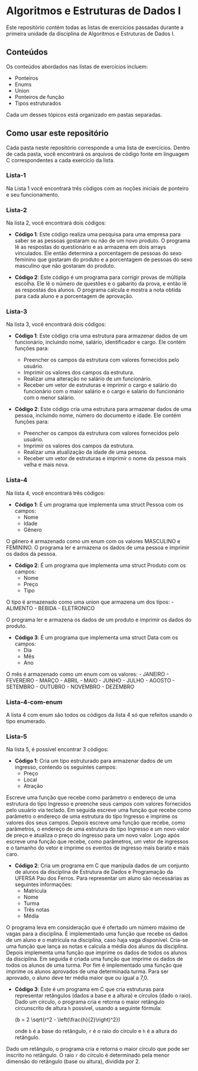 # Algoritmos e Estruturas de Dados I

Este repositório contém todas as listas de exercícios passadas durante a primeira unidade da disciplina de Algoritmos e Estruturas de Dados I.

## Conteúdos

Os conteúdos abordados nas listas de exercícios incluem:

- Ponteiros
- Enums
- Union
- Ponteiros de função
- Tipos estruturados

Cada um desses tópicos está organizado em pastas separadas.

## Como usar este repositório

Cada pasta neste repositório corresponde a uma lista de exercícios. Dentro de cada pasta, você encontrará os arquivos de código fonte em linguagem C correspondentes a cada exercício da lista.

### Lista-1

Na Lista 1 você encontrará três códigos com as noções iniciais de ponteiro e seu funcionamento.

### Lista-2

Na lista 2, você encontrará dois códigos:

- **Código 1**: Este código realiza uma pesquisa para uma empresa para saber se as pessoas gostaram ou não de um novo produto. O programa lê as respostas do questionário e as armazena em dois arrays vinculados. Ele então determina a porcentagem de pessoas do sexo feminino que gostaram do produto e a porcentagem de pessoas do sexo masculino que não gostaram do produto.

- **Código 2**: Este código é um programa para corrigir provas de múltipla escolha. Ele lê o número de questões e o gabarito da prova, e então lê as respostas dos alunos. O programa calcula e mostra a nota obtida para cada aluno e a porcentagem de aprovação.

### Lista-3

Na lista 3, você encontrará dois códigos:

- **Código 1**: Este código cria uma estrutura para armazenar dados de um funcionário, incluindo nome, salário, identificador e cargo. Ele contém funções para:
    - Preencher os campos da estrutura com valores fornecidos pelo usuário.
    - Imprimir os valores dos campos da estrutura.
    - Realizar uma alteração no salário de um funcionário.
    - Receber um vetor de estruturas e imprimir o cargo e salário do funcionário com o maior salário e o cargo e salário do funcionário com o menor salário.

- **Código 2**: Este código cria uma estrutura para armazenar dados de uma pessoa, incluindo nome, número do documento e idade. Ele contém funções para:
    - Preencher os campos da estrutura com valores fornecidos pelo usuário.
    - Imprimir os valores dos campos da estrutura.
    - Realizar uma atualização da idade de uma pessoa.
    - Receber um vetor de estruturas e imprimir o nome da pessoa mais velha e mais nova.

### Lista-4

Na lista 4, você encontrará três códigos:

- **Código 1**: É um programa que implementa uma struct Pessoa com os campos:
    - Nome
    - Idade
    - Gênero

O gênero é armazenado como um enum com os valores MASCULINO e FEMININO. O programa ler e armazena os dados de uma pessoa e imprimir os dados da pessoa.

- **Código 2**: É um programa que implementa uma struct Produto com os campos:
    - Nome
    - Preço
    - Tipo

O tipo é armazenado como uma union que armazena um dos tipos:
    - ALIMENTO
    - BEBIDA
    - ELETRONICO

O programa ler e armazena os dados de um produto e imprimir os dados do produto.

- **Código 3**: É um programa que implementa uma struct Data com os campos:
    - Dia
    - Mês
    - Ano

O mês é armazenado como um enum com os valores:
    - JANEIRO
    - FEVEREIRO
    - MARÇO
    - ABRIL
    - MAIO
    - JUNHO
    - JULHO
    - AGOSTO
    - SETEMBRO
    - OUTUBRO
    - NOVEMBRO
    - DEZEMBRO

### Lista-4-com-enum

A lista 4 com enum são todos os códigos da lista 4 só que refeitos usando o tipo enumerado.

### Lista-5

Na lista 5, é possível encontrar 3 códigos:

- **Código 1**: Cria um tipo estruturado para armazenar dados de um ingresso, contendo os seguintes campos: 
    - Preço
    - Local
    - Atração 

Escreve uma função que recebe como parâmetro o endereço de uma estrutura do tipo Ingresso e preenche seus campos com valores fornecidos pelo usuário via teclado. Em seguida escreve uma função que recebe como parâmetro o endereço de uma estrutura do tipo Ingresso e imprime os valores dos seus campos. Depois escreve uma função que recebe, como parâmetros, o endereço de uma estrutura do tipo Ingresso e um novo valor de preço e atualiza o preço do ingresso para um novo valor. Logo após escreve uma função que recebe, como parâmetros, um vetor de ingressos e o tamanho do vetor e imprime os eventos de ingresso mais barato e mais caro.

- **Código 2**: Cria um programa em C que manipula dados de um conjunto de alunos da disciplina de Estrutura de Dados e Programação da UFERSA Pau dos Ferros. Para representar um aluno são necessárias as seguintes informações: 
    * Matrícula
    * Nome
    * Turma
    * Três notas
    * Média 

O programa leva em consideração que é ofertado um número máximo de vagas para a disciplina. É implementado uma função que recebe os dados de um aluno e o matricula na disciplina, caso haja vaga disponível. Cria-se uma função que lança as notas e calcula a média dos alunos da disciplina. Depois implementa uma função que imprime os dados de todos os alunos da disciplina. Em seguida é criada uma função que imprime os dados de todos os alunos de uma turma. Por fim é implementado uma função que imprime os alunos aprovados de uma determinada turma. Para ser aprovado, o aluno deve ter média maior que ou igual a 7,0.

- **Código 3**: Este é um programa em C que cria estruturas para representar retângulos (dados a base e a altura) e círculos (dado o raio). Dado um círculo, o programa cria e retorna o maior retângulo circunscrito de altura `h` possível, usando a seguinte fórmula:

    \(b = 2 \sqrt{r^2 - \left(\frac{h}{2}\right)^2}\)

    onde `b` é a base do retângulo, `r` é o raio do círculo e `h` é a altura do retângulo.

Dado um retângulo, o programa cria e retorna o maior círculo que pode ser inscrito no retângulo. O raio `r` do círculo é determinado pela menor dimensão do retângulo (base ou altura), dividida por 2.
